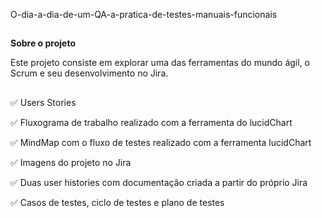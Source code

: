 O-dia-a-dia-de-um-QA-a-pratica-de-testes-manuais-funcionais
##

**Sobre o projeto**

Este projeto consiste em explorar uma das ferramentas do mundo ágil, o Scrum e seu desenvolvimento no Jira.
##
✅ Users Stories

✅ Fluxograma de trabalho realizado com a ferramenta do lucidChart

✅ MindMap com o fluxo de testes realizado com a ferramenta lucidChart

✅ Imagens do projeto no Jira

✅ Duas user histories com documentação criada a partir do próprio Jira

✅ Casos de testes, ciclo de testes e plano de testes

